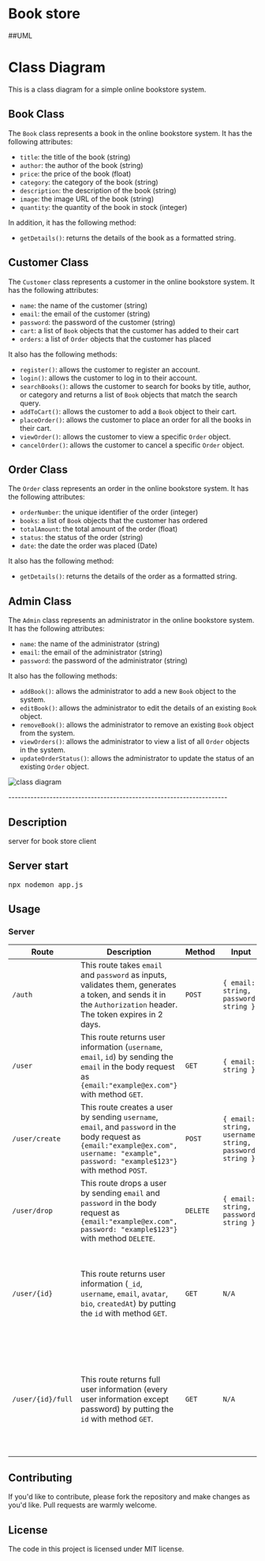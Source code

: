 # Book store

##UML

<div class="markdown prose w-full break-words dark:prose-invert dark"><h1>Class Diagram</h1><p>This is a class diagram for a simple online bookstore system.</p><h2>Book Class</h2><p>The <code>Book</code> class represents a book in the online bookstore system. It has the following attributes:</p><ul><li><code>title</code>: the title of the book (string)</li><li><code>author</code>: the author of the book (string)</li><li><code>price</code>: the price of the book (float)</li><li><code>category</code>: the category of the book (string)</li><li><code>description</code>: the description of the book (string)</li><li><code>image</code>: the image URL of the book (string)</li><li><code>quantity</code>: the quantity of the book in stock (integer)</li></ul><p>In addition, it has the following method:</p><ul><li><code>getDetails()</code>: returns the details of the book as a formatted string.</li></ul><h2>Customer Class</h2><p>The <code>Customer</code> class represents a customer in the online bookstore system. It has the following attributes:</p><ul><li><code>name</code>: the name of the customer (string)</li><li><code>email</code>: the email of the customer (string)</li><li><code>password</code>: the password of the customer (string)</li><li><code>cart</code>: a list of <code>Book</code> objects that the customer has added to their cart</li><li><code>orders</code>: a list of <code>Order</code> objects that the customer has placed</li></ul><p>It also has the following methods:</p><ul><li><code>register()</code>: allows the customer to register an account.</li><li><code>login()</code>: allows the customer to log in to their account.</li><li><code>searchBooks()</code>: allows the customer to search for books by title, author, or category and returns a list of <code>Book</code> objects that match the search query.</li><li><code>addToCart()</code>: allows the customer to add a <code>Book</code> object to their cart.</li><li><code>placeOrder()</code>: allows the customer to place an order for all the books in their cart.</li><li><code>viewOrder()</code>: allows the customer to view a specific <code>Order</code> object.</li><li><code>cancelOrder()</code>: allows the customer to cancel a specific <code>Order</code> object.</li></ul><h2>Order Class</h2><p>The <code>Order</code> class represents an order in the online bookstore system. It has the following attributes:</p><ul><li><code>orderNumber</code>: the unique identifier of the order (integer)</li><li><code>books</code>: a list of <code>Book</code> objects that the customer has ordered</li><li><code>totalAmount</code>: the total amount of the order (float)</li><li><code>status</code>: the status of the order (string)</li><li><code>date</code>: the date the order was placed (Date)</li></ul><p>It also has the following method:</p><ul><li><code>getDetails()</code>: returns the details of the order as a formatted string.</li></ul><h2>Admin Class</h2><p>The <code>Admin</code> class represents an administrator in the online bookstore system. It has the following attributes:</p><ul><li><code>name</code>: the name of the administrator (string)</li><li><code>email</code>: the email of the administrator (string)</li><li><code>password</code>: the password of the administrator (string)</li></ul><p>It also has the following methods:</p><ul><li><code>addBook()</code>: allows the administrator to add a new <code>Book</code> object to the system.</li><li><code>editBook()</code>: allows the administrator to edit the details of an existing <code>Book</code> object.</li><li><code>removeBook()</code>: allows the administrator to remove an existing <code>Book</code> object from the system.</li><li><code>viewOrders()</code>: allows the administrator to view a list of all <code>Order</code> objects in the system.</li><li><code>updateOrderStatus()</code>: allows the administrator to update the status of an existing <code>Order</code> object.</li></ul><p><img src="https://raw.githubusercontent.com/example/online-bookstore/main/class-diagram.png" alt="class diagram"></p></div>
  ---------------------------------------------------------------------

## Description

server for book store client

## Server start
<kbd>npx nodemon app.js</kbd>

## Usage

### Server

| Route | Description | Method | Input | Output |
|-------|-------------|--------|-------|--------|
| `/auth` | This route takes `email` and `password` as inputs, validates them, generates a token, and sends it in the `Authorization` header. The token expires in 2 days. | `POST` | `{ email: string, password: string }` | `{ token: string }` |
| `/user` | This route returns user information (`username`, `email`, `id`) by sending the `email` in the body request as `{email:"example@ex.com"}` with method `GET`. | `GET` | `{ email: string }` | `{ _id: string, username: string, email: string, id: string }` |
| `/user/create` | This route creates a user by sending `username`, `email`, and `password` in the body request as `{email:"example@ex.com", username: "example", password: "example$123"}` with method `POST`. | `POST` | `{ email: string, username: string, password: string }` | `{ _id: string, username: string, email: string }` |
| `/user/drop` | This route drops a user by sending `email` and `password` in the body request as `{email:"example@ex.com", password: "example$123"}` with method `DELETE`. | `DELETE` | `{ email: string, password: string }` | `{ message: string }` |
| `/user/{id}` | This route returns user information (`_id`, `username`, `email`, `avatar`, `bio`, `createdAt`) by putting the `id` with method `GET`. | `GET` | `N/A` | `{ _id: string, username: string, email: string, avatar: string, bio: string, createdAt: Date }` |
| `/user/{id}/full` | This route returns full user information (every user information except password) by putting the `id` with method `GET`. | `GET` | `N/A` | `{ _id: string, username: string, email: string, avatar: string, bio: string, createdAt: Date, store: [] }` |

## Contributing

If you'd like to contribute, please fork the repository and make changes as you'd like. Pull requests are warmly welcome.

## License

The code in this project is licensed under MIT license.

